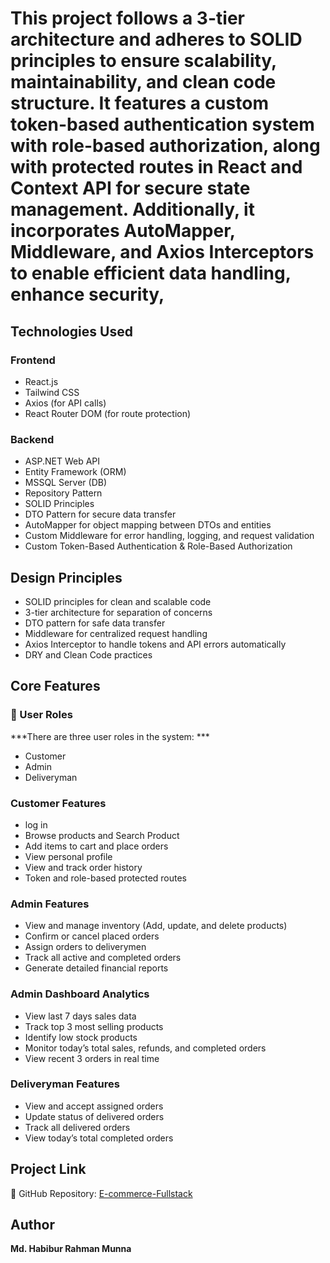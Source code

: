 # This project follows a 3-tier architecture and adheres to SOLID principles to ensure scalability, maintainability, and clean code structure. It features a custom token-based authentication system with role-based authorization, along with protected routes in React and Context API for secure state management. Additionally, it incorporates AutoMapper, Middleware, and Axios Interceptors to enable efficient data handling, enhance security,

## Technologies Used
### Frontend
- React.js
- Tailwind CSS
- Axios (for API calls)
- React Router DOM (for route protection)

### Backend
- ASP.NET Web API
- Entity Framework (ORM)
- MSSQL Server (DB)
- Repository Pattern
- SOLID Principles
- DTO Pattern for secure data transfer
- AutoMapper for object mapping between DTOs and entities
- Custom Middleware for error handling, logging, and request validation
- Custom Token-Based Authentication & Role-Based Authorization

## Design Principles
- SOLID principles for clean and scalable code
- 3-tier architecture for separation of concerns
- DTO pattern for safe data transfer
- Middleware for centralized request handling
- Axios Interceptor to handle tokens and API errors automatically
- DRY and Clean Code practices

## Core Features
### 👤 User Roles
***There are three user roles in the system: ***
- Customer
- Admin
- Deliveryman

### Customer Features
- log in 
- Browse products and Search Product
- Add items to cart and place orders
- View personal profile 
- View and track order history
- Token and role-based protected routes

### Admin Features
- View and manage inventory (Add, update, and delete products)
- Confirm or cancel placed orders
- Assign orders to deliverymen
- Track all active and completed orders
- Generate detailed financial reports

### Admin Dashboard Analytics
- View last 7 days sales data
- Track top 3 most selling products
- Identify low stock products
- Monitor today’s total sales, refunds, and completed orders
- View recent 3 orders in real time

### Deliveryman Features
- View and accept assigned orders
- Update status of delivered orders
- Track all delivered orders
- View today’s total completed orders

## Project Link
🔗 GitHub Repository: [E-commerce-Fullstack](https://github.com/rahmanMunna/E-commerce-Fullstack-3-Tier.git)

## Author
**Md. Habibur Rahman Munna**
